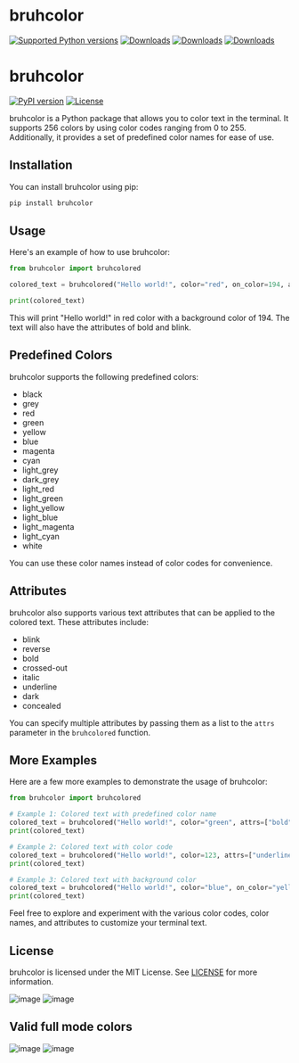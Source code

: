 # bruhcolor

[![Supported Python versions](https://img.shields.io/pypi/pyversions/termcolor.svg?logo=python&logoColor=FFE873)](https://pypi.org/project/bruhcolor/)
[![Downloads](https://static.pepy.tech/badge/bruhcolor)](https://pepy.tech/project/bruhcolor)
[![Downloads](https://static.pepy.tech/badge/bruhcolor/month)](https://pepy.tech/project/bruhcolor)
[![Downloads](https://static.pepy.tech/badge/bruhcolor/week)](https://pepy.tech/project/bruhcolor)
# bruhcolor

[![PyPI version](https://badge.fury.io/py/bruhcolor.svg)](https://badge.fury.io/py/bruhcolor)
[![License](https://img.shields.io/badge/license-MIT-blue.svg)](https://opensource.org/licenses/MIT)

bruhcolor is a Python package that allows you to color text in the terminal. It supports 256 colors by using color codes ranging from 0 to 255. Additionally, it provides a set of predefined color names for ease of use.

## Installation

You can install bruhcolor using pip:

```bash
pip install bruhcolor
```

## Usage

Here's an example of how to use bruhcolor:

```python
from bruhcolor import bruhcolored

colored_text = bruhcolored("Hello world!", color="red", on_color=194, attrs=["bold", "blink"])

print(colored_text)
```

This will print "Hello world!" in red color with a background color of 194. The text will also have the attributes of bold and blink.

## Predefined Colors

bruhcolor supports the following predefined colors:

- black
- grey
- red
- green
- yellow
- blue
- magenta
- cyan
- light_grey
- dark_grey
- light_red
- light_green
- light_yellow
- light_blue
- light_magenta
- light_cyan
- white

You can use these color names instead of color codes for convenience.

## Attributes

bruhcolor also supports various text attributes that can be applied to the colored text. These attributes include:

- blink
- reverse
- bold
- crossed-out
- italic
- underline
- dark
- concealed

You can specify multiple attributes by passing them as a list to the `attrs` parameter in the `bruhcolored` function.

## More Examples

Here are a few more examples to demonstrate the usage of bruhcolor:

```python
from bruhcolor import bruhcolored

# Example 1: Colored text with predefined color name
colored_text = bruhcolored("Hello world!", color="green", attrs=["bold"])
print(colored_text)

# Example 2: Colored text with color code
colored_text = bruhcolored("Hello world!", color=123, attrs=["underline"])
print(colored_text)

# Example 3: Colored text with background color
colored_text = bruhcolored("Hello world!", color="blue", on_color="yellow", attrs=["italic"])
print(colored_text)
```

Feel free to explore and experiment with the various color codes, color names, and attributes to customize your terminal text.

## License

bruhcolor is licensed under the MIT License. See [LICENSE](https://github.com/your-username/bruhcolor/blob/main/LICENSE) for more information.
  
![image](https://github.com/FNBBDevs/bruhcolor/assets/55725575/e83924eb-6af5-446c-afdf-2b97b02d5773)
![image](https://github.com/FNBBDevs/bruhcolor/assets/55725575/f8d2e454-d6b7-4dd5-ac63-fff7dee6e1e7)

## Valid full mode colors
![image](https://github.com/FNBBDevs/bruhcolor/assets/55725575/a71f176a-d1a7-4a6b-934a-8d648ec681e4)
![image](https://github.com/FNBBDevs/bruhcolor/assets/55725575/f465a9b1-6aa8-4b28-baa7-935fe920c121)

